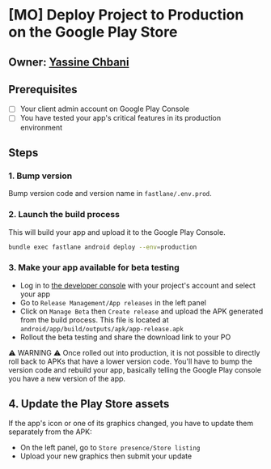 # [MO] Deploy Project to Production on the Google Play Store

## Owner: [Yassine Chbani](github.com/yassinecc)

## Prerequisites

* [ ] Your client admin account on Google Play Console
* [ ] You have tested your app's critical features in its production environment

## Steps

### 1. Bump version

Bump version code and version name in `fastlane/.env.prod`.

### 2. Launch the build process

This will build your app and upload it to the Google Play Console.

```bash
bundle exec fastlane android deploy --env=production
```

### 3. Make your app available for beta testing

* Log in to [the developer console](https://play.google.com/apps/publish/) with your project's account and select your app
* Go to `Release Management/App releases` in the left panel
* Click on `Manage Beta` then `Create release` and upload the APK generated from the build process. This file is located at `android/app/build/outputs/apk/app-release.apk`
* Rollout the beta testing and share the download link to your PO

⚠️ WARNING ⚠️ Once rolled out into production, it is not possible to directly roll back to APKs that have a lower version code. You'll have to bump the version code and rebuild your app, basically telling the Google Play console you have a new version of the app.

## 4. Update the Play Store assets

If the app's icon or one of its graphics changed, you have to update them separately from the APK:

* On the left panel, go to `Store presence/Store listing`
* Upload your new graphics then submit your update


